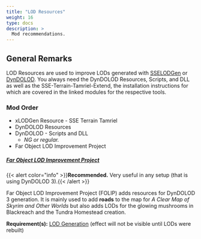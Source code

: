 ```yaml
---
title: "LOD Resources"
weight: 16
type: docs
description: >
  Mod recommendations.
---
```


## General Remarks

LOD Resources are used to improve LODs generated with [SSELODGen](/bg/tool-setup/sselodgen/) or [DynDOLOD](/bg/tool-setup/dyndolod/). You always need the DynDOLOD Resources, Scripts, and DLL as well as the SSE-Terrain-Tamriel-Extend, the installation instructions for which are covered in the linked modules for the respective tools.

### Mod Order

- xLODGen Resource - SSE Terrain Tamriel
- DynDOLOD Resources
- DynDOLOD - Scripts and DLL
  - *NG or regular.*
- Far Object LOD Improvement Project

##### [Far Object LOD Improvement Project](https://www.nexusmods.com/skyrimspecialedition/mods/79197)

{{< alert color="info" >}}**Recommended.** Very useful in any setup (that is using DynDOLOD 3).{{< /alert >}}

Far Object LOD Improvement Project (FOLIP) adds resources for DynDOLOD 3 generation. It is mainly used to add **roads** to the map for *A Clear Map of Skyrim and Other Worlds* but also adds LODs for the glowing mushrooms in Blackreach and the Tundra Homestead creation.

**Requirement(s):** [LOD Generation](/bg/additional-modules/lod-occlusion/) (effect will not be visible until LODs were rebuilt)